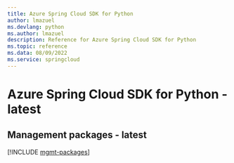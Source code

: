```yaml
---
title: Azure Spring Cloud SDK for Python
author: lmazuel
ms.devlang: python
ms.author: lmazuel
description: Reference for Azure Spring Cloud SDK for Python
ms.topic: reference
ms.data: 08/09/2022
ms.service: springcloud
---
```

# Azure Spring Cloud SDK for Python - latest

## Management packages - latest
[!INCLUDE [mgmt-packages](spring-cloud-mgmt-index.md)]